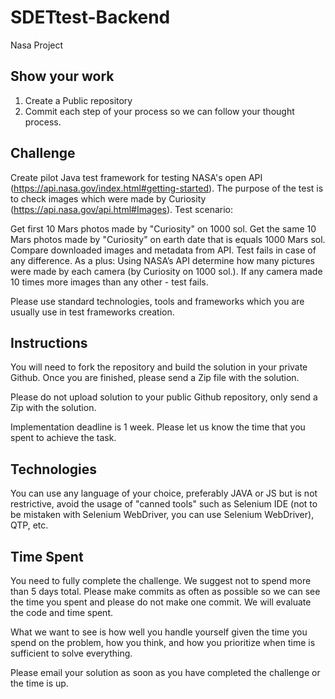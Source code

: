 # SDETtest-Backend
Nasa Project

## Show your work
1.  Create a Public repository
2.  Commit each step of your process so we can follow your thought process.

## Challenge
Create pilot Java test framework for testing NASA's open API (https://api.nasa.gov/index.html#getting-started). The purpose of the test is to check images which were made by Curiosity (https://api.nasa.gov/api.html#Images). Test scenario:

Get first 10 Mars photos made by "Curiosity" on 1000 sol.
Get the same 10 Mars photos made by "Curiosity" on earth date that is equals 1000 Mars sol.
Compare downloaded images and metadata from API. Test fails in case of any difference.
As a plus: Using NASA’s API determine how many pictures were made by each camera (by Curiosity on 1000 sol.). If any camera made 10 times more images than any other - test fails.

Please use standard technologies, tools and frameworks which you are usually use in test frameworks creation.

## Instructions
You will need to fork the repository and build the solution in your private Github. Once you are finished, please send a Zip file with the solution.

Please do not upload solution to your public Github repository, only send a Zip with the solution.

Implementation deadline is 1 week. Please let us know the time that you spent to achieve the task.

## Technologies
You can use any language of your choice, preferably JAVA or JS but is not restrictive, avoid the usage of "canned tools" such as Selenium IDE (not to be mistaken with Selenium WebDriver, you can use Selenium WebDriver), QTP, etc.

## Time Spent
You need to fully complete the challenge. We suggest not to spend more than 5 days total.  Please make commits as often as possible so we can see the time you spent and please do not make one commit.  We will evaluate the code and time spent.
 
What we want to see is how well you handle yourself given the time you spend on the problem, how you think, and how you prioritize when time is sufficient to solve everything.

Please email your solution as soon as you have completed the challenge or the time is up.
